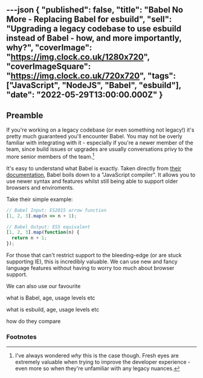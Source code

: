---json
{
  "published": false,
  "title": "Babel No More - Replacing Babel for esbuild",
  "sell": "Upgrading a legacy codebase to use esbuild instead of Babel - how, and more importantly, why?",
  "coverImage": "https://img.clock.co.uk/1280x720",
  "coverImageSquare": "https://img.clock.co.uk/720x720",
  "tags": ["JavaScript", "NodeJS", "Babel", "esbuild"],
  "date": "2022-05-29T13:00:00.000Z"
}
---

## Preamble

If you're working on a legacy codebase (or even something not legacy!) it's pretty much guaranteed you'll encounter Babel. You may not be overly familiar with integrating with it - especially if you're a newer member of the team, since build issues or upgrades are usually conversations privy to the more senior members of the team.[^1]

It's easy to understand what Babel is exactly. Taken directly from [their documentation](https://babeljs.io/docs/en), Babel boils down to a "JavaScript compiler". It allows you to use newer syntax and features whilst still being able to support older browsers and enviroments.

Take their simple example:

~~~js
// Babel Input: ES2015 arrow function
[1, 2, 3].map(n => n + 1);

// Babel Output: ES5 equivalent
[1, 2, 3].map(function(n) {
  return n + 1;
});
~~~

For those that can't restrict support to the bleeding-edge (or are stuck supporting IE), this is incredibly valuable. We can use new and fancy language features without having to worry too much about browser support.

We can also use our favourite 

what is Babel, age, usage levels etc

what is esbuild, age, usage levels etc

how do they compare



### Footnotes

[^1]: I've always wondered _why_ this is the case though. Fresh eyes are extremely valuable when trying to improve the developer experience - even more so when they're unfamiliar with any legacy nuances.
